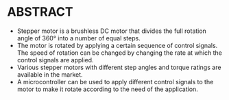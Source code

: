 # ABSTRACT

* Stepper motor is a brushless DC motor that divides the full rotation angle of 360° into a number of equal steps.
* The motor is rotated by applying a certain sequence of control signals. The speed of rotation can be changed by changing the rate at which the control signals are applied.
* Various stepper motors with different step angles and torque ratings are available in the market.
* A microcontroller can be used to apply different control signals to the motor to make it rotate according to the need of the application.

